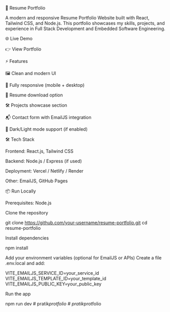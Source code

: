 🚀 Resume Portfolio

A modern and responsive Resume Portfolio Website built with React, Tailwind CSS, and Node.js.
This portfolio showcases my skills, projects, and experience in Full Stack Development and Embedded Software Engineering.

🌐 Live Demo

👉 View Portfolio

⚡ Features

🖼️ Clean and modern UI

📱 Fully responsive (mobile + desktop)

📄 Resume download option

🛠️ Projects showcase section

📬 Contact form with EmailJS integration

🌙 Dark/Light mode support (if enabled)

🛠️ Tech Stack

Frontend: React.js, Tailwind CSS

Backend: Node.js / Express (if used)

Deployment: Vercel / Netlify / Render

Other: EmailJS, GitHub Pages

📦 Run Locally

Prerequisites: Node.js

Clone the repository

git clone https://github.com/your-username/resume-portfolio.git
cd resume-portfolio


Install dependencies

npm install


Add your environment variables (optional for EmailJS or APIs)
Create a file .env.local and add:

VITE_EMAILJS_SERVICE_ID=your_service_id
VITE_EMAILJS_TEMPLATE_ID=your_template_id
VITE_EMAILJS_PUBLIC_KEY=your_public_key


Run the app

npm run dev
#   p r a t i k _ p r o t f o l i o  
 #   p r a t i k _ p r o t f o l i o  
 
